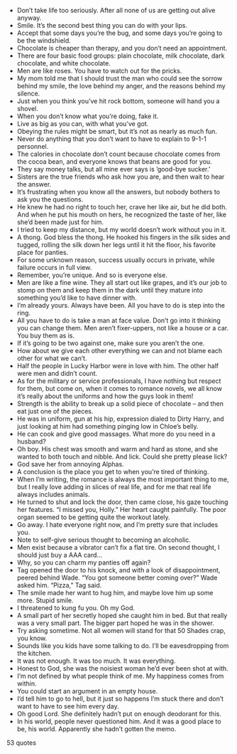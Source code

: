  - Don’t take life too seriously. After all none of us are getting out alive anyway.
 - Smile. It’s the second best thing you can do with your lips.
 - Accept that some days you’re the bug, and some days you’re going to be the windshield.
 - Chocolate is cheaper than therapy, and you don’t need an appointment.
 - There are four basic food groups: plain chocolate, milk chocolate, dark chocolate, and white chocolate.
 - Men are like roses. You have to watch out for the pricks.
 - My mom told me that I should trust the man who could see the sorrow behind my smile, the love behind my anger, and the reasons behind my silence.
 - Just when you think you’ve hit rock bottom, someone will hand you a shovel.
 - When you don’t know what you’re doing, fake it.
 - Live as big as you can, with what you’ve got.
 - Obeying the rules might be smart, but it’s not as nearly as much fun.
 - Never do anything that you don’t want to have to explain to 9-1-1 personnel.
 - The calories in chocolate don’t count because chocolate comes from the cocoa bean, and everyone knows that beans are good for you.
 - They say money talks, but all mine ever says is ’good-bye sucker.’
 - Sisters are the true friends who ask how you are, and then wait to hear the answer.
 - It’s frustrating when you know all the answers, but nobody bothers to ask you the questions.
 - He knew he had no right to touch her, crave her like air, but he did both. And when he put his mouth on hers, he recognized the taste of her, like she’d been made just for him.
 - I tried to keep my distance, but my world doesn’t work without you in it.
 - A thong. God bless the thong. He hooked his fingers in the silk sides and tugged, rolling the silk down her legs until it hit the floor, his favorite place for panties.
 - For some unknown reason, success usually occurs in private, while failure occurs in full view.
 - Remember, you’re unique. And so is everyone else.
 - Men are like a fine wine. They all start out like grapes, and it’s our job to stomp on them and keep them in the dark until they mature into something you’d like to have dinner with.
 - I’m already yours. Always have been. All you have to do is step into the ring.
 - All you have to do is take a man at face value. Don’t go into it thinking you can change them. Men aren’t fixer-uppers, not like a house or a car. You buy them as is.
 - If it’s going to be two against one, make sure you aren’t the one.
 - How about we give each other everything we can and not blame each other for what we can’t.
 - Half the people in Lucky Harbor were in love with him. The other half were men and didn’t count.
 - As for the military or service professionals, I have nothing but respect for them, but come on, when it comes to romance novels, we all know it’s really about the uniforms and how the guys look in them!
 - Strength is the ability to break up a solid piece of chocolate – and then eat just one of the pieces.
 - He was in uniform, gun at his hip, expression dialed to Dirty Harry, and just looking at him had something pinging low in Chloe’s belly.
 - He can cook and give good massages. What more do you need in a husband?
 - Oh boy. His chest was smooth and warm and hard as stone, and she wanted to both touch and nibble. And lick. Could she pretty please lick?
 - God save her from annoying Alphas.
 - A conclusion is the place you get to when you’re tired of thinking.
 - When I’m writing, the romance is always the most important thing to me, but I really love adding in slices of real life, and for me that real life always includes animals.
 - He turned to shut and lock the door, then came close, his gaze touching her features. “I missed you, Holly.” Her heart caught painfully. The poor organ seemed to be getting quite the workout lately.
 - Go away. I hate everyone right now, and I’m pretty sure that includes you.
 - Note to self-give serious thought to becoming an alcoholic.
 - Men exist because a vibrator can’t fix a flat tire. On second thought, I should just buy a AAA card...
 - Why, so you can charm my panties off again?
 - Tag opened the door to his knock, and with a look of disappointment, peered behind Wade. “You got someone better coming over?” Wade asked him. “Pizza,” Tag said.
 - The smile made her want to hug him, and maybe love him up some more. Stupid smile.
 - I threatened to kung fu you. Oh my God.
 - A small part of her secretly hoped she caught him in bed. But that really was a very small part. The bigger part hoped he was in the shower.
 - Try asking sometime. Not all women will stand for that 50 Shades crap, you know.
 - Sounds like you kids have some talking to do. I’ll be eavesdropping from the kitchen.
 - It was not enough. It was too much. It was everything.
 - Honest to God, she was the noisiest woman he’d ever been shot at with.
 - I’m not defined by what people think of me. My happiness comes from within.
 - You could start an argument in an empty house.
 - I’d tell him to go to hell, but it just so happens I’m stuck there and don’t want to have to see him every day.
 - Oh good Lord. She definitely hadn’t put on enough deodorant for this.
 - In his world, people never questioned him. And it was a good place to be, his world. Apparently she hadn’t gotten the memo.

53 quotes